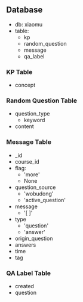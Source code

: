 ## Database

* db: xiaomu
* table: 
  * kp
  * random_question
  * message
  * qa_label

### KP Table

* concept

### Random Question Table

* question_type
  * keyword
* content

### Message Table

* _id
* course_id
* flag:
  * 'more'
  * None
* question_source
  * 'wobudong'
  * 'active_question'
* message
  * '[    ]'
* type
  * 'question'
  * 'answer'
* origin_question
* answers
* time
* tag

### QA Label Table

* created
* question
